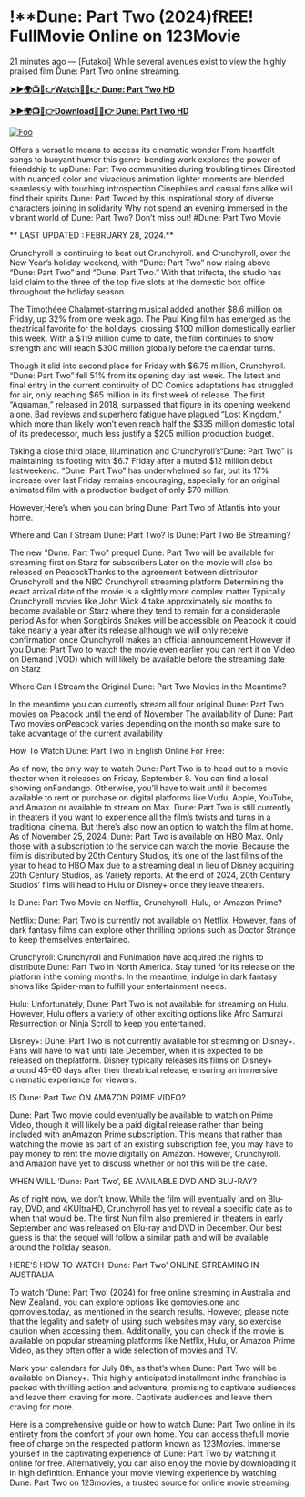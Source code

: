 # !**Dune: Part Two (2024)fREE! FullMovie Online on 123Movie

21 minutes ago — [Futakoi] While several avenues exist to view the highly praised film Dune: Part Two online streaming.

[**➤►🌍📺📱👉Watch🔴✅👉 Dune: Part Two HD**](https://moviefrit.pro/en/movie/693134/dune-part-two)

[**➤►🌍📺📱👉Download🔴✅👉 Dune: Part Two HD**](https://moviefrit.pro/en/movie/693134/dune-part-two)

[![Foo](https://camo.githubusercontent.com/917e6ed5c302499242165dcc02bdbce85c075fd21b35918eb9c0b771855261b8/68747470733a2f2f7374617469632e7769787374617469632e636f6d2f6d656469612f6232343966395f61646163386637306662336634356238383639313639366337376465313866337e6d76322e676966)](https://moviefrit.pro/en/movie/693134/dune-part-two)

Offers a versatile means to access its cinematic wonder From heartfelt songs to buoyant humor this genre-bending work explores the power of friendship to upDune: Part Two communities during troubling times Directed with nuanced color and vivacious animation lighter moments are blended seamlessly with touching introspection Cinephiles and casual fans alike will find their spirits Dune: Part Twoed by this inspirational story of diverse characters joining in solidarity Why not spend an evening immersed in the vibrant world of Dune: Part Two? Don’t miss out! #Dune: Part Two Movie

** LAST UPDATED : FEBRUARY 28, 2024.**

Crunchyroll is continuing to beat out Crunchyroll. and Crunchyroll, over the New Year’s holiday weekend, with “Dune: Part Two” now rising above “Dune: Part Two” and “Dune: Part Two.” With that trifecta, the studio has laid claim to the three of the top five slots at the domestic box office throughout the holiday season.

The Timothéee Chalamet-starring musical added another $8.6 million on Friday, up 32% from one week ago. The Paul King film has emerged as the theatrical favorite for the holidays, crossing $100 million domestically earlier this week. With a $119 million cume to date, the film continues to show strength and will reach $300 million globally before the calendar turns.

Though it slid into second place for Friday with $6.75 million, Crunchyroll. “Dune: Part Two” fell 51% from its opening day last week. The latest and final entry in the current continuity of DC Comics adaptations has struggled for air, only reaching $65 million in its first week of release. The first “Aquaman,” released in 2018, surpassed that figure in its opening weekend alone. Bad reviews and superhero fatigue have plagued “Lost Kingdom,” which more than likely won’t even reach half the $335 million domestic total of its predecessor, much less justify a $205 million production budget.

Taking a close third place, Illumination and Crunchyroll’s“Dune: Part Two” is maintaining its footing with $6.7 Friday after a muted $12 million debut lastweekend. “Dune: Part Two” has underwhelmed so far, but its 17% increase over last Friday remains encouraging, especially for an original animated film with a production budget of only $70 million.

However,Here’s when you can bring Dune: Part Two of Atlantis into your home.

Where and Can I Stream Dune: Part Two? Is Dune: Part Two Be Streaming?

The new "Dune: Part Two" prequel Dune: Part Two will be available for streaming first on Starz for subscribers Later on the movie will also be released on PeacockThanks to the agreement between distributor Crunchyroll and the NBC Crunchyroll streaming platform Determining the exact arrival date of the movie is a slightly more complex matter Typically Crunchyroll movies like John Wick 4 take approximately six months to become available on Starz where they tend to remain for a considerable period As for when Songbirds Snakes will be accessible on Peacock it could take nearly a year after its release although we will only receive confirmation once Crunchyroll makes an official announcement However if you Dune: Part Two to watch the movie even earlier you can rent it on Video on Demand (VOD) which will likely be available before the streaming date on Starz

Where Can I Stream the Original Dune: Part Two Movies in the Meantime?

In the meantime you can currently stream all four original Dune: Part Two movies on Peacock until the end of November The availability of Dune: Part Two movies onPeacock varies depending on the month so make sure to take advantage of the current availability

How To Watch Dune: Part Two In English Online For Free:

As of now, the only way to watch Dune: Part Two is to head out to a movie theater when it releases on Friday, September 8. You can find a local showing onFandango. Otherwise, you’ll have to wait until it becomes available to rent or purchase on digital platforms like Vudu, Apple, YouTube, and Amazon or available to stream on Max. Dune: Part Two is still currently in theaters if you want to experience all the film’s twists and turns in a traditional cinema. But there’s also now an option to watch the film at home. As of November 25, 2024, Dune: Part Two is available on HBO Max. Only those with a subscription to the service can watch the movie. Because the film is distributed by 20th Century Studios, it’s one of the last films of the year to head to HBO Max due to a streaming deal in lieu of Disney acquiring 20th Century Studios, as Variety reports. At the end of 2024, 20th Century Studios’ films will head to Hulu or Disney+ once they leave theaters.

Is Dune: Part Two Movie on Netflix, Crunchyroll, Hulu, or Amazon Prime?

Netflix: Dune: Part Two is currently not available on Netflix. However, fans of dark fantasy films can explore other thrilling options such as Doctor Strange to keep themselves entertained.

Crunchyroll: Crunchyroll and Funimation have acquired the rights to distribute Dune: Part Two in North America. Stay tuned for its release on the platform inthe coming months. In the meantime, indulge in dark fantasy shows like Spider-man to fulfill your entertainment needs.

Hulu: Unfortunately, Dune: Part Two is not available for streaming on Hulu. However, Hulu offers a variety of other exciting options like Afro Samurai Resurrection or Ninja Scroll to keep you entertained.

Disney+: Dune: Part Two is not currently available for streaming on Disney+. Fans will have to wait until late December, when it is expected to be released on theplatform. Disney typically releases its films on Disney+ around 45-60 days after their theatrical release, ensuring an immersive cinematic experience for viewers.

IS Dune: Part Two ON AMAZON PRIME VIDEO?

Dune: Part Two movie could eventually be available to watch on Prime Video, though it will likely be a paid digital release rather than being included with anAmazon Prime subscription. This means that rather than watching the movie as part of an existing subscription fee, you may have to pay money to rent the movie digitally on Amazon. However, Crunchyroll. and Amazon have yet to discuss whether or not this will be the case.

WHEN WILL ‘Dune: Part Two’, BE AVAILABLE DVD AND BLU-RAY?

As of right now, we don’t know. While the film will eventually land on Blu-ray, DVD, and 4KUltraHD, Crunchyroll has yet to reveal a specific date as to when that would be. The first Nun film also premiered in theaters in early September and was released on Blu-ray and DVD in December. Our best guess is that the sequel will follow a similar path and will be available around the holiday season.

HERE’S HOW TO WATCH ‘Dune: Part Two’ ONLINE STREAMING IN AUSTRALIA

To watch ‘Dune: Part Two’ (2024) for free online streaming in Australia and New Zealand, you can explore options like gomovies.one and gomovies.today, as mentioned in the search results. However, please note that the legality and safety of using such websites may vary, so exercise caution when accessing them. Additionally, you can check if the movie is available on popular streaming platforms like Netflix, Hulu, or Amazon Prime Video, as they often offer a wide selection of movies and TV.

Mark your calendars for July 8th, as that’s when Dune: Part Two will be available on Disney+. This highly anticipated installment inthe franchise is packed with thrilling action and adventure, promising to captivate audiences and leave them craving for more. Captivate audiences and leave them craving for more.

Here is a comprehensive guide on how to watch Dune: Part Two online in its entirety from the comfort of your own home. You can access thefull movie free of charge on the respected platform known as 123Movies. Immerse yourself in the captivating experience of Dune: Part Two by watching it online for free. Alternatively, you can also enjoy the movie by downloading it in high definition. Enhance your movie viewing experience by watching Dune: Part Two on 123movies, a trusted source for online movie streaming.
